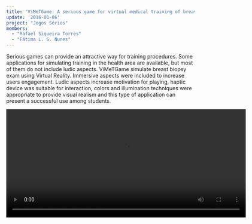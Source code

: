 ```yaml
---
title: 'ViMeTGame: A serious game for virtual medical training of breast biopsy'
update: '2016-01-06'
project: "Jogos Sérios"
members:
  - "Rafael Siqueira Torres"
  - "Fátima L. S. Nunes"
---
```

Serious games can provide an attractive way for training procedures. Some applications for simulating training in the health area are available, but most of them do not include ludic aspects. ViMeTGame simulate breast biopsy exam using Virtual Reality. Immersive aspects were included to increase users engagement. Ludic aspects increase motivation for playing, haptic device was suitable for interaction, colors and illumination techniques were appropriate to provide visual realism and this type of application can present a successful use among students.

<video width="640" height="290" controls>
  <source src="{{ 'files/researches/4JogosSeriosvimetGameFull.mp4' | absolute_url }}" type="video/mp4">
Your browser does not support the video tag.
</video>